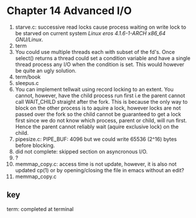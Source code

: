 Chapter 14 Advanced I/O
=======================
1. starve.c: successive read locks cause process waiting on write lock to be
   starved on current system  *Linux eros 4.1.6-1-ARCH x86_64 GNU/Linux*.
2. term
3. You could use multiple threads each with subset of the fd's. Once select()
   returns a thread could set a condition variable and have a single thread
   process any I/O when the condition is set. This would however be quite an
   ugly solution.
4. term/book
5. sleepus.c
6. You can implement tellwait using record locking to an extent. You cannot,
   however, have the child process run first i.e the parent cannot call
   WAIT_CHILD straight after the fork. This is because the only way to block on
   the other process is to aquire a lock, however locks are not passed over the
   fork so the child cannot be guaranteed to get a lock first since we do not
   know which process, parent or child, will run first. Hence the parent cannot
   reliably wait (aquire exclusive lock) on the child.
7. pipesize.c: PIPE_BUF: 4096 but we could write 65536 (2^16) bytes before blocking.
8. did not complete: skipped section on asyncronous I/O.
9. ?
10. memmap_copy.c: access time is not update, however, it is also not updated
	cp(1) or by opening/closing the file in emacs without an edit?
11. memmap_copy.c

key 
---
term: completed at terminal
